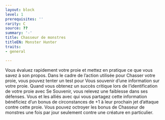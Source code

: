 ```yaml
---
layout: block
level: 1
prerequisites: ''
rarity: C
source: ??
summary: '-'
title: Chasseur de monstres
titleEN: Monster Hunter
traits:
- general

---
```


<p>Vous évaluez rapidement votre proie et mettez en pratique ce que vous savez à son propos. Dans le cadre de l’action utilisée pour Chasser votre proie, vous pouvez tenter un test pour Vous souvenir d’une information sur votre proie. Quand vous obtenez un succès critique lors de l’identification de votre proie avec Se Souvenir, vous relevez une faiblesse dans ses défenses. Vous et les alliés avec qui vous partagez cette information bénéficiez d’un bonus de circonstances de +1 à leur prochain jet d’attaque contre cette proie. Vous pouvez octroyer les bonus de Chasseur de monstres une fois par jour seulement contre une créature en particulier.</p>